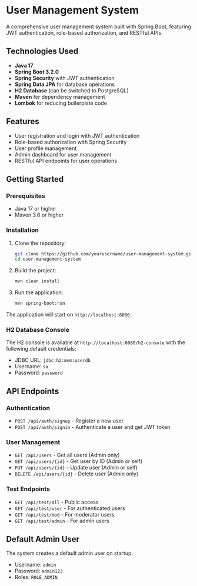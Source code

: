 # User Management System

A comprehensive user management system built with Spring Boot, featuring JWT authentication, role-based authorization, and RESTful APIs.

## Technologies Used

- **Java 17**
- **Spring Boot 3.2.0**
- **Spring Security** with JWT authentication
- **Spring Data JPA** for database operations
- **H2 Database** (can be switched to PostgreSQL)
- **Maven** for dependency management
- **Lombok** for reducing boilerplate code

## Features

- User registration and login with JWT authentication
- Role-based authorization with Spring Security
- User profile management
- Admin dashboard for user management
- RESTful API endpoints for user operations

## Getting Started

### Prerequisites

- Java 17 or higher
- Maven 3.6 or higher

### Installation

1. Clone the repository:
   ```bash
   git clone https://github.com/yourusername/user-management-system.git
   cd user-management-system
   ```

2. Build the project:
   ```bash
   mvn clean install
   ```

3. Run the application:
   ```bash
   mvn spring-boot:run
   ```

The application will start on `http://localhost:8080`.

### H2 Database Console

The H2 console is available at `http://localhost:8080/h2-console` with the following default credentials:
- JDBC URL: `jdbc:h2:mem:userdb`
- Username: `sa`
- Password: `password`

## API Endpoints

### Authentication

- `POST /api/auth/signup` - Register a new user
- `POST /api/auth/signin` - Authenticate a user and get JWT token

### User Management

- `GET /api/users` - Get all users (Admin only)
- `GET /api/users/{id}` - Get user by ID (Admin or self)
- `PUT /api/users/{id}` - Update user (Admin or self)
- `DELETE /api/users/{id}` - Delete user (Admin only)

### Test Endpoints

- `GET /api/test/all` - Public access
- `GET /api/test/user` - For authenticated users
- `GET /api/test/mod` - For moderator users
- `GET /api/test/admin` - For admin users

## Default Admin User

The system creates a default admin user on startup:
- Username: `admin`
- Password: `admin123`
- Roles: `ROLE_ADMIN`
